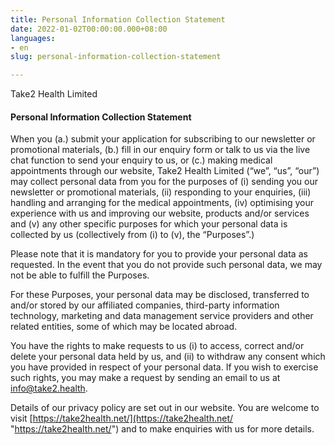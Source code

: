 ```yaml
---
title: Personal Information Collection Statement
date: 2022-01-02T00:00:00.000+08:00
languages:
- en
slug: personal-information-collection-statement

---
```

Take2 Health Limited

#### Personal Information Collection Statement

When you (a.) submit your application for subscribing to our newsletter or promotional materials, (b.) fill in our enquiry form or talk to us via the live chat function to send your enquiry to us, or (c.) making medical appointments through our website, Take2 Health Limited (“we”, “us”, “our”) may collect personal data from you for the purposes of (i) sending you our newsletter or promotional materials, (ii) responding to your enquiries, (iii) handling and arranging for the medical appointments, (iv) optimising your experience with us and improving our website, products and/or services and (v) any other specific purposes for which your personal data is collected by us (collectively from (i) to (v), the “Purposes”.)

Please note that it is mandatory for you to provide your personal data as requested. In the event that you do not provide such personal data, we may not be able to fulfill the Purposes.

For these Purposes, your personal data may be disclosed, transferred to and/or stored by our affiliated companies, third-party information technology, marketing and data management service providers and other related entities, some of which may be located abroad.

You have the rights to make requests to us (i) to access, correct and/or delete your personal data held by us, and (ii) to withdraw any consent which you have provided in respect of your personal data. If you wish to exercise such rights, you may make a request by sending an email to us at info@take2.health.

Details of our privacy policy are set out in our website. You are welcome to visit [https://take2health.net/](https://take2health.net/ "https://take2health.net/") and to make enquiries with us for more details.